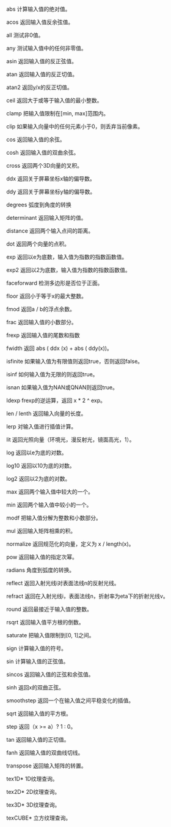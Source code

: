 abs                         计算输入值的绝对值。

acos                        返回输入值反余弦值。

all                           测试非0值。

any                         测试输入值中的任何非零值。

asin                         返回输入值的反正弦值。

atan                        返回输入值的反正切值。

atan2                       返回y/x的反正切值。

ceil                         返回大于或等于输入值的最小整数。

clamp                      把输入值限制在[min, max]范围内。

clip                         如果输入向量中的任何元素小于0，则丢弃当前像素。

cos                         返回输入值的余弦。

cosh                       返回输入值的双曲余弦。

cross                      返回两个3D向量的叉积。

ddx                         返回关于屏幕坐标x轴的偏导数。

ddy                         返回关于屏幕坐标y轴的偏导数。

degrees                   弧度到角度的转换

determinant              返回输入矩阵的值。

distance                   返回两个输入点间的距离。

dot                          返回两个向量的点积。

exp                         返回以e为底数，输入值为指数的指数函数值。

exp2                       返回以2为底数，输入值为指数的指数函数值。

faceforward             检测多边形是否位于正面。

floor                       返回小于等于x的最大整数。

fmod                       返回a / b的浮点余数。

frac                        返回输入值的小数部分。

frexp                       返回输入值的尾数和指数

fwidth                     返回 abs ( ddx (x) + abs ( ddy(x))。

isfinite                     如果输入值为有限值则返回true，否则返回false。

isinf                        如何输入值为无限的则返回true。

isnan                       如果输入值为NAN或QNAN则返回true。

ldexp                       frexp的逆运算，返回 x * 2 ^ exp。

len / lenth                返回输入向量的长度。

lerp                         对输入值进行插值计算。

lit                            返回光照向量（环境光，漫反射光，镜面高光，1）。

log                          返回以e为底的对数。

log10                      返回以10为底的对数。

log2                        返回以2为底的对数。

max                        返回两个输入值中较大的一个。

min                         返回两个输入值中较小的一个。

modf                       把输入值分解为整数和小数部分。

mul                         返回输入矩阵相乘的积。

normalize                 返回规范化的向量，定义为 x / length(x)。

pow                        返回输入值的指定次幂。

radians                    角度到弧度的转换。

reflect                     返回入射光线i对表面法线n的反射光线。

refract                     返回在入射光线i，表面法线n，折射率为eta下的折射光线v。

round                      返回最接近于输入值的整数。

rsqrt                       返回输入值平方根的倒数。

saturate                   把输入值限制到[0, 1]之间。

sign                        计算输入值的符号。

sin                          计算输入值的正弦值。

sincos                     返回输入值的正弦和余弦值。

sinh                        返回x的双曲正弦。

smoothstep              返回一个在输入值之间平稳变化的插值。

sqrt                         返回输入值的平方根。

step                        返回（x >= a）? 1 : 0。

tan                          返回输入值的正切值。

fanh                        返回输入值的双曲线切线。

transpose                 返回输入矩阵的转置。

tex1D*                    1D纹理查询。

tex2D*                    2D纹理查询。

tex3D*                    3D纹理查询。

texCUBE*                立方纹理查询。